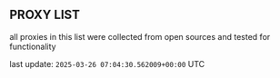 ## PROXY LIST

all proxies in this list were collected from open sources and tested for functionality

last update: `2025-03-26 07:04:30.562009+00:00` UTC